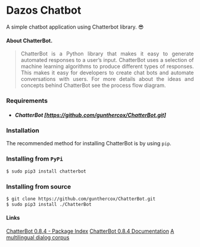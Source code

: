# Dazos Chatbot
A simple chatbot application using Chatterbot library.  :sunglasses:

#### About ChatterBot.
> <p style="text-align: justify">ChatterBot is a Python library that makes it easy to generate automated responses to a user’s input. ChatterBot uses a selection of machine learning algorithms to produce different types of responses. This makes it easy for developers to create chat bots and automate conversations with users. For more details about the ideas and concepts behind ChatterBot see the process flow diagram.</p>

### Requirements
+ ##### ChatterBot [https://github.com/gunthercox/ChatterBot.git]

### Installation
The recommended method for installing ChatterBot is by using `pip`.
### Installing from `PyPi`
```bash
$ sudo pip3 install chatterbot
```
### Installing from source
```bash
$ git clone https://github.com/gunthercox/ChatterBot.git
$ sudo pip3 install ./ChatterBot
```
#### Links
[ChatterBot 0.8.4 - Package Index](https://pypi.python.org/pypi/ChatterBot)
[ChatterBot 0.8.4 Documentation](https://chatterbot.readthedocs.io/en/stable/)
[A multilingual dialog corpus](https://github.com/gunthercox/chatterbot-corpus)
